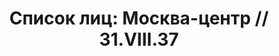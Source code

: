 ---
title: 'Список лиц: Москва-центр // 31.VIII.37'
description: РГАСПИ, ф.17, оп.171, дело 410, лист 325
images:
- /disk/pictures/v02/17-171-410-325.jpg
- /disk/pictures/v02/17-171-410-326.jpg
- /disk/pictures/v02/17-171-410-327.jpg
---